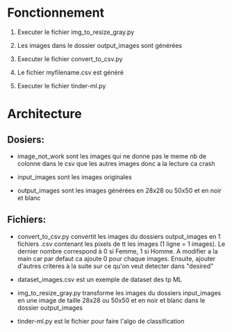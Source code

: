 # Fonctionnement

1. Executer le fichier img_to_resize_gray.py 

2. Les images dans le dossier output_images sont générées

3. Executer le fichier convert_to_csv.py

4. Le fichier myfilename.csv est généré

5. Executer le fichier tinder-ml.py



# Architecture

## Dosiers:

- image_not_work sont les images qui ne donne pas le meme nb de colonne dans le csv que les autres images donc a la lecture ca crash

- input_images sont les images originales

- output_images sont les images générées en 28x28 ou 50x50 et en noir et blanc


## Fichiers:

- convert_to_csv.py convertit les images du dossiers output_images en 1 fichiers .csv contenant les pixels de tt les images (1 ligne = 1 images).
Le dernier nombre correspond à 0 si Femme, 1 si Homme. A modifier a la main car par defaut ca ajoute 0 pour chaque images.
Ensuite, ajouter d'autres criteres à la suite sur ce qu'on veut detecter dans "desired"

- dataset_images.csv est un exemple de dataset des tp ML

- img_to_resize_gray.py transforme les images du dossiers input_images en une image de taille 28x28 ou 50x50 et en noir et blanc dans le dossier output_images

- tinder-ml.py est le fichier pour faire l'algo de classification

